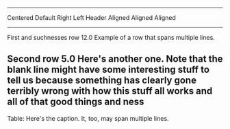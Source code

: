 ---------------------------------------------------------------------------------------------------------------
 Centered   Default           Right Left
  Header    Aligned         Aligned Aligned
----------- ------- --------------- ---------------------------------------------------------------------------
   First and suchnesses    row                12.0 Example of a row that
                                    spans multiple lines.

  Second    row                 5.0 Here's another one. Note that the blank line might have  some interesting stuff to tell us because something has clearly gone terribly wrong with how this stuff all works and all of that good things and ness
---------------------------------------------------------------------------------------------------------------

Table: Here's the caption. It, too, may span
multiple lines.
